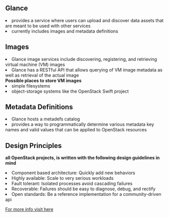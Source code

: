 Glance
--------------
<li>provides a service where users can upload and discover data assets that are meant to be used with other services</li>
<li>currently includes images and metadata definitions</li>

Images
-------------
<li>Glance image services include discovering, registering, and retrieving virtual machine (VM) images</li>
<li>Glance has a RESTful API that allows querying of VM image metadata as well as retrieval of the actual image</li>
<b>Possible places to store VM images</b>
<li>simple filesystems</li>
<li>object-storage systems like the OpenStack Swift project</li>

Metadata Definitions
------------------------
<li>Glance hosts a metadefs catalog</li>
<li>provides a way to programmatically determine various metadata key names and valid values that can be applied to OpenStack resources</li>

Design Principles
-----------------
<b>all OpenStack projects, is written with the following design guidelines in mind</b>
<li>Component based architecture: Quickly add new behaviors</li>
<li>Highly available: Scale to very serious workloads</li>
<li>Fault tolerant: Isolated processes avoid cascading failures</li>
<li>Recoverable: Failures should be easy to diagnose, debug, and rectify</li>
<li>Open standards: Be a reference implementation for a community-driven api</li>

<a href="https://docs.openstack.org/glance/latest/">For more info visit here</a>
